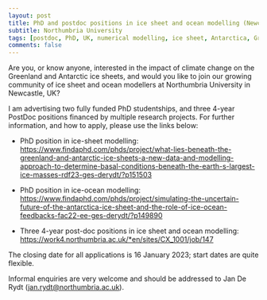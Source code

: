 ```yaml
---
layout: post
title: PhD and postdoc positions in ice sheet and ocean modelling (Newcastle, UK)
subtitle: Northumbria University
tags: [postdoc, PhD, UK, numerical modelling, ice sheet, Antarctica, Greenland]
comments: false
---
```

Are you, or know anyone, interested in the impact of climate change on
the Greenland and Antarctic ice sheets, and would you like to join our
growing community of ice sheet and ocean modellers at Northumbria
University in Newcastle, UK?

I am advertising two fully funded PhD studentships, and three 4-year
PostDoc positions financed by multiple research projects.
For further information, and how to apply, please use the links below:

- PhD position in ice-sheet modelling: https://www.findaphd.com/phds/project/what-lies-beneath-the-greenland-and-antarctic-ice-sheets-a-new-data-and-modelling-approach-to-determine-basal-conditions-beneath-the-earth-s-largest-ice-masses-rdf23-ges-derydt/?p151503

- PhD position in ice-ocean modelling: https://www.findaphd.com/phds/project/simulating-the-uncertain-future-of-the-antarctica-ice-sheet-and-the-role-of-ice-ocean-feedbacks-fac22-ee-ges-derydt/?p149890

- Three 4-year post-doc positions in ice sheet and ocean modelling: https://work4.northumbria.ac.uk/*en/sites/CX_1001/job/147

The closing date for all applications is 16 January 2023; start dates
are quite flexible.

Informal enquiries are very welcome and should be addressed to Jan De
Rydt (jan.rydt@northumbria.ac.uk).
